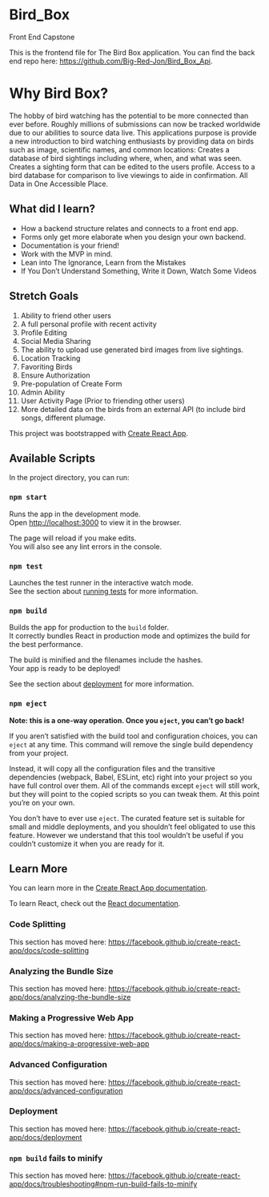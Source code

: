 # Bird_Box
Front End Capstone

This is the frontend file for The Bird Box application. You can find the back end repo here: https://github.com/Big-Red-Jon/Bird_Box_Api.

<h1>Why Bird Box?</h1>

The hobby of bird watching has the potential to be more connected than ever before. Roughly millions of submissions can now be tracked worldwide due to our abilities to source data live. This applications purpose is provide a new introduction to bird watching enthusiasts by providing data on birds such as image, scientific names, and common locations:
Creates a database of bird sightings including where, when, and what was seen.
Creates a sighting form that can be edited to the users profile.
Access to a bird database for comparison to live viewings to aide in confirmation.
All Data in One Accessible Place.

<h2>What did I learn?</h2>
<ul>
  <li>How a backend structure relates and connects to a front end app.</li>
  <li>Forms only get more elaborate when you design your own backend.</li>
  <li>Documentation is your friend!</li>
  <li>Work with the MVP in mind.</li>
  <li>Lean into The Ignorance, Learn from the Mistakes</li>
  <li>If You Don’t Understand Something, Write it Down, Watch Some Videos</li>
</ul>

<h2>Stretch Goals</h2>
<ol>
  <li>Ability to friend other users</li>
  <li>A full personal profile with recent activity</li>
  <li>Profile Editing</li>
  <li>Social Media Sharing</li>
  <li>The ability to upload use generated bird images from live sightings.</li>
  <li>Location Tracking</li>
  <li>Favoriting Birds</li>
  <li>Ensure Authorization</li>
  <li>Pre-population of Create Form</li>
  <li>Admin Ability</li>
  <li>User Activity Page (Prior to friending other users)</li>
  <li>More detailed data on the birds from an external API (to include bird songs, different plumage. </li>
 </ol>

This project was bootstrapped with [Create React App](https://github.com/facebook/create-react-app).

## Available Scripts

In the project directory, you can run:

### `npm start`

Runs the app in the development mode.<br />
Open [http://localhost:3000](http://localhost:3000) to view it in the browser.

The page will reload if you make edits.<br />
You will also see any lint errors in the console.

### `npm test`

Launches the test runner in the interactive watch mode.<br />
See the section about [running tests](https://facebook.github.io/create-react-app/docs/running-tests) for more information.

### `npm build`

Builds the app for production to the `build` folder.<br />
It correctly bundles React in production mode and optimizes the build for the best performance.

The build is minified and the filenames include the hashes.<br />
Your app is ready to be deployed!

See the section about [deployment](https://facebook.github.io/create-react-app/docs/deployment) for more information.

### `npm eject`

**Note: this is a one-way operation. Once you `eject`, you can’t go back!**

If you aren’t satisfied with the build tool and configuration choices, you can `eject` at any time. This command will remove the single build dependency from your project.

Instead, it will copy all the configuration files and the transitive dependencies (webpack, Babel, ESLint, etc) right into your project so you have full control over them. All of the commands except `eject` will still work, but they will point to the copied scripts so you can tweak them. At this point you’re on your own.

You don’t have to ever use `eject`. The curated feature set is suitable for small and middle deployments, and you shouldn’t feel obligated to use this feature. However we understand that this tool wouldn’t be useful if you couldn’t customize it when you are ready for it.

## Learn More

You can learn more in the [Create React App documentation](https://facebook.github.io/create-react-app/docs/getting-started).

To learn React, check out the [React documentation](https://reactjs.org/).

### Code Splitting

This section has moved here: https://facebook.github.io/create-react-app/docs/code-splitting

### Analyzing the Bundle Size

This section has moved here: https://facebook.github.io/create-react-app/docs/analyzing-the-bundle-size

### Making a Progressive Web App

This section has moved here: https://facebook.github.io/create-react-app/docs/making-a-progressive-web-app

### Advanced Configuration

This section has moved here: https://facebook.github.io/create-react-app/docs/advanced-configuration

### Deployment

This section has moved here: https://facebook.github.io/create-react-app/docs/deployment

### `npm build` fails to minify

This section has moved here: https://facebook.github.io/create-react-app/docs/troubleshooting#npm-run-build-fails-to-minify
